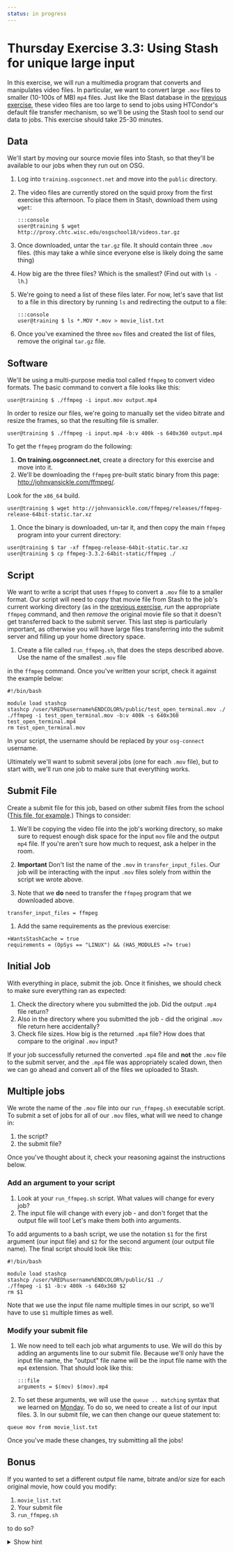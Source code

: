 ```yaml
---
status: in progress
---
```


Thursday Exercise 3.3: Using Stash for unique large input
=========================================================

In this exercise, we will run a multimedia program that converts and manipulates video files. In particular, we want to convert large `.mov` files to smaller (10-100s of MB) `mp4` files.  Just like the Blast database in the [previous exercise](part3-ex2-stashcache-shared.md), these video files are too large to send to jobs using HTCondor's default file transfer mechanism, so we'll be using the Stash tool to send our data to jobs. This exercise should take 25-30 minutes.

Data
----

We'll start by moving our source movie files into Stash, so that they'll be available to our jobs when they run out on OSG.

1.  Log into `training.osgconnect.net` and move into the `public` directory.
2.  The video files are currently stored on the squid proxy from the first exercise this afternoon. To place them in Stash, download them using `wget`: 

        :::console
        user@training $ wget http://proxy.chtc.wisc.edu/osgschool18/videos.tar.gz

1.  Once downloaded, untar the `tar.gz` file. It should contain three `.mov` files. (this may take a while since everyone else is likely doing the same thing)
2.  How big are the three files? Which is the smallest? (Find out with `ls -lh`.)
3.  We're going to need a list of these files later. For now, let's save that list to a file in this directory by running `ls` and redirecting the output to a file: 

        :::console
        user@training $ ls *.MOV *.mov > movie_list.txt

1.  Once you've examined the three `mov` files and created the list of files, remove the original `tar.gz` file.

Software
--------

We'll be using a multi-purpose media tool called `ffmpeg`  to convert video formats. The basic command to convert a file looks like this: 

``` console
user@training $ ./ffmpeg -i input.mov output.mp4
```

In order to resize our files, we're going to manually set the video bitrate and resize the frames, so that the resulting file is smaller.

``` console
user@training $ ./ffmpeg -i input.mp4 -b:v 400k -s 640x360 output.mp4
```

To get the `ffmpeg` program do the following:

1.  **On training.osgconnect.net**, create a directory for this exercise and move into it.
2.  We'll be downloading the `ffmpeg` pre-built static binary from this page: <http://johnvansickle.com/ffmpeg/>. 

Look for the `x86_64` build. 

``` console
user@training $ wget http://johnvansickle.com/ffmpeg/releases/ffmpeg-release-64bit-static.tar.xz
```

1.  Once the binary is downloaded, un-tar it, and then copy the main `ffmpeg` program into your current directory: 

``` console
user@training $ tar -xf ffmpeg-release-64bit-static.tar.xz
user@training $ cp ffmpeg-3.3.2-64bit-static/ffmpeg ./
```

Script
------

We want to write a script that uses `ffmpeg` to convert a `.mov` file to a smaller format. Our script will need to *copy*  that movie file from Stash to the job's current working directory (as in the [previous exercise](part3-ex2-stashcache-shared.md), *run* the appropriate `ffmpeg` command,  and then *remove* the original movie file so that it doesn't get transferred back to the submit server. This last step is  particularly important, as otherwise you will have large files transferring into the submit server and filling up your home directory space.

1.  Create a file called `run_ffmpeg.sh`, that does the steps described above. Use the name of the smallest `.mov` file 

in the `ffmpeg` command. Once you've written your script, check it against the example below: 

``` file
#!/bin/bash

module load stashcp
stashcp /user/%RED%username%ENDCOLOR%/public/test_open_terminal.mov ./
./ffmpeg -i test_open_terminal.mov -b:v 400k -s 640x360 test_open_terminal.mp4
rm test_open_terminal.mov
```

In your script, the username should be replaced by your `osg-connect` username.

Ultimately we'll want to submit several jobs (one for each `.mov` file), but to start with, we'll run one job to  make sure that everything works.

Submit File
-----------

Create a submit file for this job, based on other submit files from the school ([This file, for example](part2-ex2-file-transfer.md#start-with-a-test-submit-file).) Things to consider:

1.  We'll be copying the video file into the job's working directory, so make sure to request enough disk space for the input `mov` file and the output `mp4` file.  If you're aren't sure how much to request, ask a helper in the room.

1.  **Important** Don't list the name of the `.mov` in `transfer_input_files`. Our job will be interacting with the input `.mov` files solely from within the script we wrote above.

1.  Note that we **do** need to transfer the `ffmpeg` program that we downloaded above. 

``` file
transfer_input_files = ffmpeg
```

1.  Add the same requirements as the previous exercise: 

``` file
+WantsStashCache = true
requirements = (OpSys == "LINUX") && (HAS_MODULES =?= true)
```

Initial Job
-----------

With everything in place, submit the job. Once it finishes, we should check to make sure everything ran as expected:

1.  Check the directory where you submitted the job. Did the output `.mp4` file return?
2.  Also in the directory where you submitted the job - did the original `.mov` file return here accidentally?
3.  Check file sizes. How big is the returned `.mp4` file? How does that compare to the original `.mov` input?

If your job successfully returned the converted `.mp4` file and **not** the `.mov` file to the submit server, and the `.mp4` file was appropriately scaled down, then we can go ahead and convert all of the files we uploaded to Stash.

Multiple jobs
-------------

We wrote the name of the `.mov` file into our `run_ffmpeg.sh` executable script. To submit a set of jobs for all of our `.mov`  files, what will we need to change in:

1.  the script? 
2. the submit file?

Once you've thought about it, check your reasoning against the instructions below.

### Add an argument to your script

1.  Look at your `run_ffmpeg.sh` script. What values will change for every job?
2.  The input file will change with every job - and don't forget that the output file will too! Let's make them both into arguments. 

To add arguments to a bash script, we use the notation `$1` for the first argument (our input file) and `$2` for the second argument (our output file name).  The final script should look like this: 

``` file
#!/bin/bash

module load stashcp
stashcp /user/%RED%username%ENDCOLOR%/public/$1 ./
./ffmpeg -i $1 -b:v 400k -s 640x360 $2
rm $1
```

Note that we use the input file name multiple times in our script, so we'll have to use `$1` multiple times as well.

### Modify your submit file

1.  We now need to tell each job what arguments to use. We will do this by adding an arguments line to our submit file. Because we'll only have the input file name, the "output" file name will be the input file name with the `mp4` extension. That should look like this: 

        :::file
        arguments = $(mov) $(mov).mp4

2. To set these arguments, we will use the `queue .. matching` syntax that we learned on [Monday](../day1/part2-ex6-queue-from.md). To  do so, we need to create a list of our input files. 3. In our submit file, we can then change our queue statement to: 

``` file
queue mov from movie_list.txt
```

Once you've made these changes, try submitting all the jobs!

Bonus
-----

If you wanted to set a different output file name, bitrate and/or size for each original movie, how could you modify:

1.  `movie_list.txt` 
2. Your submit file 
3. `run_ffmpeg.sh`

to do so?

<details>
  <summary>Show hint</summary> Here's the changes you can make to the various files:

1.  `movie_list.txt` 

``` file
ducks.MOV ducks.mp4 500k 1280x720
teaching.MOV teaching.mp4 400k 320x180
test_open_terminal.mov terminal.mp4 600k 640x360
```

2. Submit file

``` file
arguments = $(mov) $(mp4) $(bitrate) $(size)

queue mov,mp4,bitrate,size from movie_list.txt
```

3. `run_ffmpeg.sh` 

``` file
#!/bin/bash

module load stashcp
stashcp /user/%RED%username%ENDCOLOR%/public/$1 ./
./ffmpeg -i $1 -b:v $3 -s $4 $2
rm $1
```

</details>


